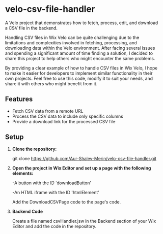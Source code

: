 # velo-csv-file-handler
A Velo project that demonstrates how to fetch, process, edit, and download a CSV file in the backend.

Handling CSV files in Wix Velo can be quite challenging due to the limitations and complexities involved in fetching, processing, and downloading data within the Velo environment. After facing several issues and spending a significant amount of time finding a solution, I decided to share this project to help others who might encounter the same problems.

By providing a clear example of how to handle CSV files in Wix Velo, I hope to make it easier for developers to implement similar functionality in their own projects. Feel free to use this code, modify it to suit your needs, and share it with others who might benefit from it.

## Features

- Fetch CSV data from a remote URL
- Process the CSV data to include only specific columns
- Provide a download link for the processed CSV file

## Setup

1. **Clone the repository:**

   
   git clone https://github.com/Aur-Shalev-Merin/velo-csv-file-handler.git

2. **Open the project in Wix Editor and set up a page with the following elements:**

   -A button with the ID 'downloadButton'

   -An HTML iframe with the ID 'htmlElement'

   Add the DownloadCSVPage code to the page's code.

4. **Backend Code**

   Create a file named csvHandler.jsw in the Backend section of your Wix Editor and add the code in the repository.
